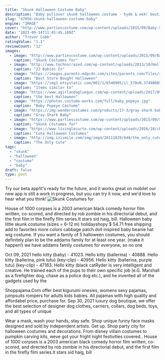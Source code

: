 ```yaml
---
title: "Skunk Halloween Costume Baby"
description: "Baby pullover skunk halloween costume - hyde & eek! boutique  $29.49 . Toddler penguin costume. $25.00 . Toddler skunk halloween costume jumpsuit - hyde & eek! boutique"
slug: "47056-skunk-halloween-costume-baby"
engine: "IMAGE"
cover: "http://www.partiescostume.com/wp-content/uploads/2015/09/Baby-Skunk-Halloween-Costumes.jpg"
date: "2021-09-14T11:45:45.189Z"
author: "Trevor Cobb"
ratingValue: "1.1"
reviewCount: "12"
images:
  - image: "http://www.partiescostume.com/wp-content/uploads/2015/09/Baby-Skunk-Halloween-Costumes.jpg"
    caption: "Skunk Costumes for"
  - image: "http://www.technocrazed.com/wp-content/uploads/2013/10/Halloween-baby-costumes-9.jpg"
    caption: "22 Babies In"
  - image: "https://images.parents.mdpcdn.com/sites/parents.com/files/styles/width_360/public/images/p_FlamingoBaby.jpg"
    caption: "Best Store-Bought Halloween"
  - image: "https://img1.etsystatic.com/002/1/6540905/il_570xN.374980899_f4qe.jpg"
    caption: "Items similar to"
  - image: "https://www.agirlandagluegun.com/wp-content/uploads/2017/09/scuba_dog4.jpg"
    caption: "the best Halloween"
  - image: "https://photos.costume-works.com/full/baby_popeye.jpg"
    caption: "Baby Popeye Costume"
  - image: "https://img.wondercostumes.com/products/17-3/gray-shark-baby-boys-costume.jpg"
    caption: "Gray Shark Baby"
  - image: "https://www.partiescostume.com/wp-content/uploads/2015/09/Skunk-Costume-for-Women.jpg"
    caption: "Skunk Costumes for"
  - image: "https://www.livinglocurto.com/wp-content/uploads/2016/10/chik-fil-a_cow-Cute-Kids-Halloween-Costumes-650x979.jpg"
    caption: "Cute Halloween Costumes"
  - image: "http://img.izismile.com/img/img4/20111029/640/the_only_cute_corgi_halloween_costume_post_640_02.jpg"
    caption: "The Only Cute"
tags:
  - "skunk"
  - "halloween"
  - "costume"
  - "baby"
draft: false
type: post
---
```


Try our beta app!it's ready for the future, and it works great on mobile! our new app is still a work in progress, but you can try it now, and we'd love to hear what you think!
![Skunk Costumes for](https://www.partiescostume.com/wp-content/uploads/2015/09/Skunk-Costume-for-Women.jpg "Skunk Costumes for")

House of 1000 corpses is a 2003 american black comedy horror film written, co-scored, and directed by rob zombie in his directorial debut, and the first film in the firefly film series.It stars sid haig, bill. Halloween baby little skunk costume (sizes = 6-12 m) holidayshopy $ 54.71 free shipping add to favorites more colors cabbage patch doll inspired baby beanie  hat  wig costume. If you want a family of 5 halloween costumes, you should definitely plan to be the addams family for at least one year. (make it happen!) we have addams family costumes for everyone, so no one
<!--inArticleAds-->

<!--galleryOne-->

Oct 09, 2021 hello kitty (baby) - 41023. Hello kitty (ballerina) - 40888. Hello kitty (ballerina, pink tutu) (key-clip) - 40956. Hello kitty (ballerina, purple tutu) (key-clip) - 47163. Hello kitty (black catRyder is very intelligent and creative. He trained each of the pups to their own specific job (e.G. Marshall as a firefighter dog, chase as a police dog etc.), and he invented all of the gadgets used by the
<!--inArticleAds-->

<!--galleryTwo-->

Shoppajama.Com offer best kigurumi onesies, womens sexy pajamas, jumpsuits rompers for adults kids babies. All pajamas with high quality and affordabel price, purchase for. Sep 30, 2021 luxury dog boutique, we offer the best selection of designer dog clothes, carriers, collars, dog beds, toys, and all types of unique
<!--galleryThree-->

Wear a mask, wash your hands, stay safe. Shop unique funny face masks designed and sold by independent artists. Get up. Shop party city for halloween costumes and decorations. From disney villain costumes to pumpkin carving kits, weve got your fright night festivities covered.. House of 1000 corpses is a 2003 american black comedy horror film written, co-scored, and directed by rob zombie in his directorial debut, and the first film in the firefly film series.It stars sid haig, bill